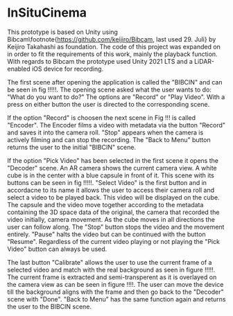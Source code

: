# InSituCinema

This prototype is based on Unity using Bibcam\footnote{https://github.com/keijiro/Bibcam, last used 29. Juli} by Keijiro Takahashi as foundation. The code of this project was expanded on in order to fit the requirements of this work, mainly the playback function. With regards to Bibcam the prototype used Unity 2021 LTS and a LiDAR-enabled iOS device for recording.


The first scene after opening the application is called the "BIBCIN" and can be seen in fig !!!!!. The opening scene asked what the user wants to do: "What do you want to do?" The options are "Record" or "Play Video". With a press on either button the user is directed to the corresponding scene. 

If the option "Record" is choosen the next scene in Fig !!! is called "Encoder". The Encoder films a video with metadata via the button "Record" and saves it into the camera roll. "Stop" appears when the camera is actively filming and can stop the recording. The "Back to Menu" button returns the user to the initial "BIBCIN" scene.


If the option "Pick Video" has been selected in the first scene it opens the "Decoder" scene. An AR camera shows the current camera view. A white cube is in the center with a blue capsule in front of it. This scene with its buttons can be seen in fig !!!!!. "Select Video" is the first button and in accordacne to its name it allows the user to access their camera roll and select a video to be played back. This video will be displayed on the cube. The capsule and the video move together according to the metadata containing the 3D space data of the original, the camera that recorded the video initially, camera movement. As the cube moves in all directions the user can follow along. The "Stop" button stops the video and the movement entirely. "Pause" halts the video but can be continued with the button "Resume".  Regardless of the current video playing or not playing the "Pick Video" button can always be used.

The last button "Calibrate" allows the user to use the current frame of a selected video and match with the real background as seen in figure !!!!!. The current frame is extracted and semi-transperent as it is overlayed on the camera view as can be seen in figure !!!!. The user can move the device till the background aligns with the frame and then go back to the "Decoder" scene with "Done". "Back to Menu" has the same function again and returns the user to the BIBCIN scene.

